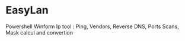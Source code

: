 # EasyLan
Powershell Winform Ip tool : Ping, Vendors, Reverse DNS, Ports Scans, Mask calcul and convertion
